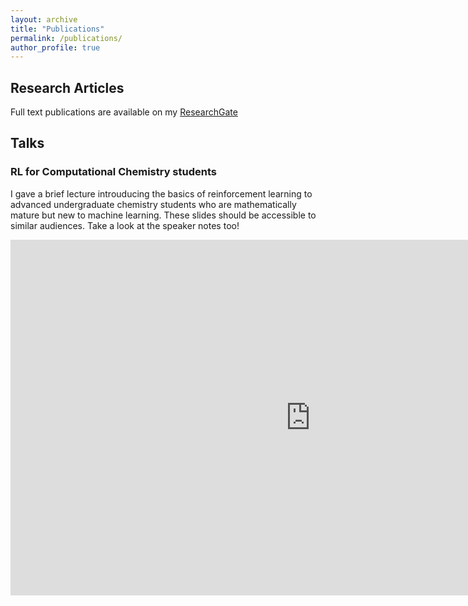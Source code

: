 ```yaml
---
layout: archive
title: "Publications"
permalink: /publications/
author_profile: true
---
```


## Research Articles
Full text publications are available on my [ResearchGate](https://www.researchgate.net/profile/Michael_Tynes)

## Talks

### RL for Computational Chemistry students

I gave a brief lecture introuducing the basics of reinforcement learning to advanced undergraduate chemistry students who are mathematically mature but new to machine learning. These slides should be accessible to similar audiences. Take a look at the speaker notes too!

<iframe src="https://docs.google.com/presentation/d/e/2PACX-1vR0t-w8uzF5B7hFYTgC7CJNdpE0aVMroJRFc2mmnE7xzOPLFavURqZz5AzpQiz_BJ--cPsDQjnDaZUx/embed?start=false&loop=false&delayms=3000" frameborder="0" width="960" height="569" allowfullscreen="true" mozallowfullscreen="true" webkitallowfullscreen="true"></iframe>
